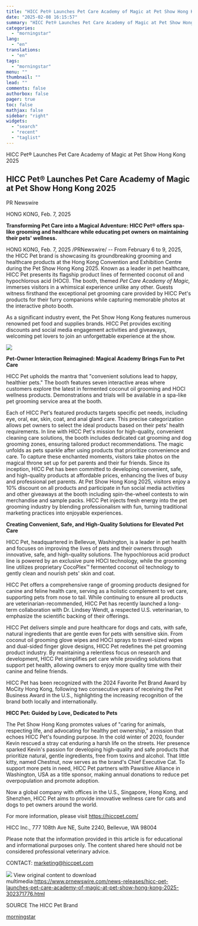 ```yaml
---
title: "HICC Pet® Launches Pet Care Academy of Magic at Pet Show Hong Kong 2025"
date: "2025-02-08 16:15:57"
summary: "HICC Pet® Launches Pet Care Academy of Magic at Pet Show Hong Kong 2025 HICC Pet® Launches Pet Care Academy of Magic at Pet Show Hong Kong 2025 PR Newswire HONG KONG, Feb. 7, 2025 Transforming Pet Care into a Magical Adventure: HICC Pet® offers spa-like grooming and healthcare while..."
categories:
  - "morningstar"
lang:
  - "en"
translations:
  - "en"
tags:
  - "morningstar"
menu: ""
thumbnail: ""
lead: ""
comments: false
authorbox: false
pager: true
toc: false
mathjax: false
sidebar: "right"
widgets:
  - "search"
  - "recent"
  - "taglist"
---
```


HICC Pet® Launches Pet Care Academy of Magic at Pet Show Hong Kong 2025

HICC Pet® Launches Pet Care Academy of Magic at Pet Show Hong Kong 2025
-----------------------------------------------------------------------

PR Newswire

HONG KONG, Feb. 7, 2025


**Transforming Pet Care into a Magical Adventure: HICC Pet® offers spa-like grooming and healthcare while educating pet owners on maintaining their pets' wellness.**

HONG KONG, Feb. 7, 2025 /PRNewswire/ -- From February 6 to 9, 2025, the HICC Pet brand is showcasing its groundbreaking grooming and healthcare products at the Hong Kong Convention and Exhibition Centre during the Pet Show Hong Kong 2025. Known as a leader in pet healthcare, HICC Pet presents its flagship product lines of fermented coconut oil and hypochlorous acid (HOCl). The booth, themed *Pet Care Academy of Magic,* immerses visitors in a whimsical experience unlike any other. Guests witness firsthand the exceptional pet grooming care provided by HICC Pet's products for their furry companions while capturing memorable photos at the interactive photo booth.

As a significant industry event, the Pet Show Hong Kong features numerous renowned pet food and supplies brands. HICC Pet provides exciting discounts and social media engagement activities and giveaways, welcoming pet lovers to join an unforgettable experience at the show.

 [![](https://mma.prnewswire.com/media/2615835/image_831704_11936992.jpg)](https://mma.prnewswire.com/media/2615835/image_831704_11936992.html)

**Pet-Owner Interaction Reimagined: Magical Academy Brings Fun to Pet Care**

HICC Pet upholds the mantra that "convenient solutions lead to happy, healthier pets." The booth features seven interactive areas where customers explore the latest in fermented coconut oil grooming and HOCl wellness products. Demonstrations and trials will be available in a spa-like pet grooming service area at the booth.

Each of HICC Pet's featured products targets specific pet needs, including eye, oral, ear, skin, coat, and anal gland care. This precise categorization allows pet owners to select the ideal products based on their pets' health requirements. In line with HICC Pet's mission for high-quality, convenient cleaning care solutions, the booth includes dedicated cat grooming and dog grooming zones, ensuring tailored product recommendations. The magic unfolds as pets sparkle after using products that prioritize convenience and care. To capture these enchanted moments, visitors take photos on the magical throne set up for pet parents and their fur friends. Since its inception, HICC Pet has been committed to developing convenient, safe, and high-quality products at affordable prices, enhancing the lives of busy and professional pet parents. At Pet Show Hong Kong 2025, visitors enjoy a 10% discount on all products and participate in fun social media activities and other giveaways at the booth including spin-the-wheel contests to win merchandise and sample packs. HICC Pet injects fresh energy into the pet grooming industry by blending professionalism with fun, turning traditional marketing practices into enjoyable experiences.

**Creating Convenient, Safe, and High-Quality Solutions for Elevated Pet Care**

HICC Pet, headquartered in Bellevue, Washington, is a leader in pet health and focuses on improving the lives of pets and their owners through innovative, safe, and high-quality solutions. The hypochlorous acid product line is powered by an exclusive pure HOCl technology, while the grooming line utilizes proprietary CocoPlex™ fermented coconut oil technology to gently clean and nourish pets' skin and coat.

HICC Pet offers a comprehensive range of grooming products designed for canine and feline health care, serving as a holistic complement to vet care, supporting pets from nose to tail. While continuing to ensure all products are veterinarian-recommended, HICC Pet has recently launched a long-term collaboration with Dr. Lindsey Wendt, a respected U.S. veterinarian, to emphasize the scientific backing of their offerings.

HICC Pet delivers simple and pure healthcare for dogs and cats, with safe, natural ingredients that are gentle even for pets with sensitive skin. From coconut oil grooming glove wipes and HOCl sprays to travel-sized wipes and dual-sided finger glove designs, HICC Pet redefines the pet grooming product industry. By maintaining a relentless focus on research and development, HICC Pet simplifies pet care while providing solutions that support pet health, allowing owners to enjoy more quality time with their canine and feline friends.

HICC Pet has been recognized with the 2024 Favorite Pet Brand Award by MoCity Hong Kong, following two consecutive years of receiving the Pet Business Award in the U.S., highlighting the increasing recognition of the brand both locally and internationally.

**HICC Pet: Guided by Love, Dedicated to Pets**

The Pet Show Hong Kong promotes values of "caring for animals, respecting life, and advocating for healthy pet ownership," a mission that echoes HICC Pet's founding purpose. In the cold winter of 2020, founder Kevin rescued a stray cat enduring a harsh life on the streets. Her presence sparked Kevin's passion for developing high-quality and safe products that prioritize natural, gentle ingredients, free from toxins and alcohol. That little kitty, named Chestnut, now serves as the brand's Chief Executive Cat. To support more pets in need, HICC Pet partners with Pawsitive Alliance in Washington, USA as a title sponsor, making annual donations to reduce pet overpopulation and promote adoption.

Now a global company with offices in the U.S., Singapore, Hong Kong, and Shenzhen, HICC Pet aims to provide innovative wellness care for cats and dogs to pet owners around the world.

For more information, please visit <https://hiccpet.com/>

HICC Inc., 777 108th Ave NE, Suite 2240, Bellevue, WA 98004

Please note that the information provided in this article is for educational and informational purposes only. The content shared here should not be considered professional veterinary advice.

CONTACT: [marketing@hiccpet.com](mailto:marketing@hiccpet.com)

 ![](https://c212.net/c/img/favicon.png?sn=CN14975&sd=2025-02-08) View original content to download multimedia:<https://www.prnewswire.com/news-releases/hicc-pet-launches-pet-care-academy-of-magic-at-pet-show-hong-kong-2025-302371776.html>

SOURCE The HICC Pet Brand

[morningstar](https://www.morningstar.com/news/pr-newswire/20250208cn14975/hicc-pet-launches-pet-care-academy-of-magic-at-pet-show-hong-kong-2025)
